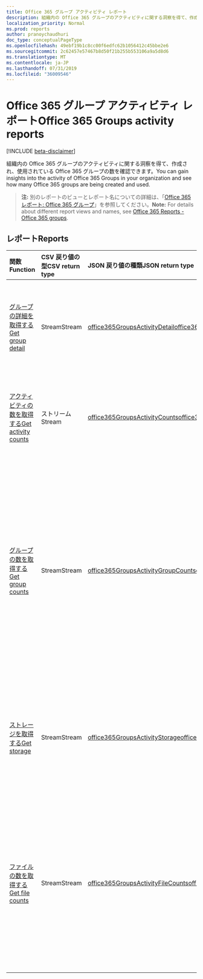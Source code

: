 ```yaml
---
title: Office 365 グループ アクティビティ レポート
description: 組織内の Office 365 グループのアクティビティに関する洞察を得て、作成され、使用されている Office 365 グループの数を確認できます。
localization_priority: Normal
ms.prod: reports
author: pranoychaudhuri
doc_type: conceptualPageType
ms.openlocfilehash: 49ebf19b1c8cc00f6edfc62b1056412c45bbe2e6
ms.sourcegitcommit: 2c62457e57467b8d50f21b255b553106a9a5d8d6
ms.translationtype: MT
ms.contentlocale: ja-JP
ms.lasthandoff: 07/31/2019
ms.locfileid: "36009546"
---
```

# <a name="office-365-groups-activity-reports"></a><span data-ttu-id="4076e-103">Office 365 グループ アクティビティ レポート</span><span class="sxs-lookup"><span data-stu-id="4076e-103">Office 365 Groups activity reports</span></span>

[!INCLUDE [beta-disclaimer](../../includes/beta-disclaimer.md)]

<span data-ttu-id="4076e-104">組織内の Office 365 グループのアクティビティに関する洞察を得て、作成され、使用されている Office 365 グループの数を確認できます。</span><span class="sxs-lookup"><span data-stu-id="4076e-104">You can gain insights into the activity of Office 365 Groups in your organization and see how many Office 365 groups are being created and used.</span></span>

> <span data-ttu-id="4076e-105">**注:** 別のレポートのビューとレポート名についての詳細は、「[Office 365 レポート: Office 365 グループ](https://support.office.com/client/Office-365-groups-a27f1a99-3557-4f85-9560-a28e3d822a40)」を参照してください。</span><span class="sxs-lookup"><span data-stu-id="4076e-105">**Note:** For details about different report views and names, see [Office 365 Reports - Office 365 groups](https://support.office.com/client/Office-365-groups-a27f1a99-3557-4f85-9560-a28e3d822a40).</span></span>

## <a name="reports"></a><span data-ttu-id="4076e-106">レポート</span><span class="sxs-lookup"><span data-stu-id="4076e-106">Reports</span></span>

| <span data-ttu-id="4076e-107">関数</span><span class="sxs-lookup"><span data-stu-id="4076e-107">Function</span></span>                                 | <span data-ttu-id="4076e-108">CSV 戻り値の型</span><span class="sxs-lookup"><span data-stu-id="4076e-108">CSV return type</span></span> | <span data-ttu-id="4076e-109">JSON 戻り値の種類</span><span class="sxs-lookup"><span data-stu-id="4076e-109">JSON return type</span></span>                         | <span data-ttu-id="4076e-110">説明</span><span class="sxs-lookup"><span data-stu-id="4076e-110">Description</span></span>                              |
| :--------------------------------------- | :-------------- | :--------------------------------------- | ---------------------------------------- |
| [<span data-ttu-id="4076e-111">グループの詳細を取得する</span><span class="sxs-lookup"><span data-stu-id="4076e-111">Get group detail</span></span>](../api/reportroot-getoffice365groupsactivitydetail.md) | <span data-ttu-id="4076e-112">Stream</span><span class="sxs-lookup"><span data-stu-id="4076e-112">Stream</span></span>          | [<span data-ttu-id="4076e-113">office365GroupsActivityDetail</span><span class="sxs-lookup"><span data-stu-id="4076e-113">office365GroupsActivityDetail</span></span>](../resources/office365groupsactivitydetail.md) | <span data-ttu-id="4076e-114">グループ別の Office 365 グループ アクティビティに関する詳細を取得します。</span><span class="sxs-lookup"><span data-stu-id="4076e-114">Get details about Office 365 Groups activity by group.</span></span> |
| [<span data-ttu-id="4076e-115">アクティビティの数を取得する</span><span class="sxs-lookup"><span data-stu-id="4076e-115">Get activity counts</span></span>](../api/reportroot-getoffice365groupsactivitycounts.md) | <span data-ttu-id="4076e-116">ストリーム</span><span class="sxs-lookup"><span data-stu-id="4076e-116">Stream</span></span>          | [<span data-ttu-id="4076e-117">office365GroupsActivityCounts</span><span class="sxs-lookup"><span data-stu-id="4076e-117">office365GroupsActivityCounts</span></span>](../resources/office365groupsactivitycounts.md) | <span data-ttu-id="4076e-118">グループ ワークロード全体のグループ活動の数を取得します。</span><span class="sxs-lookup"><span data-stu-id="4076e-118">Get the number of group activities across group workloads.</span></span> |
| [<span data-ttu-id="4076e-119">グループの数を取得する</span><span class="sxs-lookup"><span data-stu-id="4076e-119">Get group counts</span></span>](../api/reportroot-getoffice365groupsactivitygroupcounts.md) | <span data-ttu-id="4076e-120">Stream</span><span class="sxs-lookup"><span data-stu-id="4076e-120">Stream</span></span>          | [<span data-ttu-id="4076e-121">office365GroupsActivityGroupCounts</span><span class="sxs-lookup"><span data-stu-id="4076e-121">office365GroupsActivityGroupCounts</span></span>](../resources/office365groupsactivitygroupcounts.md) | <span data-ttu-id="4076e-122">グループの日次合計数と、そのうちのアクティブなグループの数を、電子メールでの会話、Yammer の投稿、SharePoint ファイルのアクティビティに基づいて取得します。</span><span class="sxs-lookup"><span data-stu-id="4076e-122">Get the daily total number of groups and how many of them were active based on email conversations, Yammer posts, and SharePoint file activities.</span></span> |
| [<span data-ttu-id="4076e-123">ストレージを取得する</span><span class="sxs-lookup"><span data-stu-id="4076e-123">Get storage</span></span>](../api/reportroot-getoffice365groupsactivitystorage.md) | <span data-ttu-id="4076e-124">Stream</span><span class="sxs-lookup"><span data-stu-id="4076e-124">Stream</span></span>          | [<span data-ttu-id="4076e-125">office365GroupsActivityStorage</span><span class="sxs-lookup"><span data-stu-id="4076e-125">office365GroupsActivityStorage</span></span>](../resources/office365groupsactivitystorage.md) | <span data-ttu-id="4076e-126">すべてのグループ メールボックスとグループ サイトで使用されているストレージの合計を取得します。</span><span class="sxs-lookup"><span data-stu-id="4076e-126">Get the total storage used across all group mailboxes and group sites.</span></span> |
| [<span data-ttu-id="4076e-127">ファイルの数を取得する</span><span class="sxs-lookup"><span data-stu-id="4076e-127">Get file counts</span></span>](../api/reportroot-getoffice365groupsactivityfilecounts.md) | <span data-ttu-id="4076e-128">Stream</span><span class="sxs-lookup"><span data-stu-id="4076e-128">Stream</span></span>          | [<span data-ttu-id="4076e-129">office365GroupsActivityFileCounts</span><span class="sxs-lookup"><span data-stu-id="4076e-129">office365GroupsActivityFileCounts</span></span>](../resources/office365groupsactivityfilecounts.md) | <span data-ttu-id="4076e-130">Office 365 グループに関連付けられたグループ サイト全体での、ファイルの合計数と、そのうちのアクティブにされたファイルの数を取得します。</span><span class="sxs-lookup"><span data-stu-id="4076e-130">Get the total number of files and how many of them were active across all group sites associated with an Office 365 Group.</span></span> |
